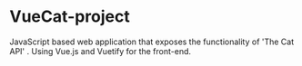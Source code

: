 # VueCat-project
JavaScript based web application that exposes the functionality of 'The Cat API' . Using Vue.js and Vuetify for the front-end.
